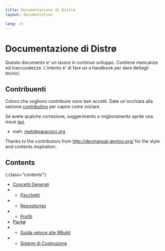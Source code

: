 ```yaml
---
title: Documentazione di Distrø
layout: documentation

lang: it
---
```


Documentazione di Distrø
========================
Questo documento e' un lavoro in continuo sviluppo. Contiene mancanze ed inaccuratezze.
L'intento e' di fare un a handbook per dare dettagli tecnici.

Contribuenti
------------
Coloro che vogliono contribuire sono ben accetti. Date un'occhiata alla sezione
[contributing](/it/contributing.html#documentation) per capire come iniziare.

Se avete qualche correzione, suggerimento o miglioramento aprite una issue
[qui](https://github.com/distro/distro.github.com/issues).

* meh. <meh@paranoici.org>

Thanks to the contributors from http://devmanual.gentoo.org/ for the style and contents inspiration.

Contents
--------

{:class="contents"}
* [Concetti Generali](/it/docs/general-concepts/index.html)
* + [Pacchetti](/it/docs/general-concepts/packages.html)
* + [Repositories](/it/docs/general-concepts/repositories.html)
* + [Profili](/it/docs/general-concepts/profiles.html)
* [Packø](/it/docs/packo/index.html)
* + [Guida veloce alle RBuild](/it/docs/packo/quickstart.html)
* + [Sistemi di Costruzione](/it/docs/packo/building-systems.html)
